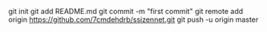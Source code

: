git init
git add README.md
git commit -m "first commit"
git remote add origin https://github.com/7cmdehdrb/ssizennet.git
git push -u origin master